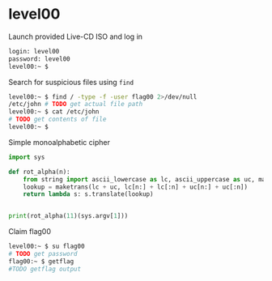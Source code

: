 # level00

Launch provided Live-CD ISO and log in
```bash
login: level00
password: level00
level00:~ $
```

Search for suspicious files using `find`
```bash
level00:~ $ find / -type -f -user flag00 2>/dev/null
/etc/john # TODO get actual file path
level00:~ $ cat /etc/john
# TODO get contents of file
level00:~ $
```

Simple monoalphabetic cipher
```python
import sys

def rot_alpha(n):
    from string import ascii_lowercase as lc, ascii_uppercase as uc, maketrans
    lookup = maketrans(lc + uc, lc[n:] + lc[:n] + uc[n:] + uc[:n])
    return lambda s: s.translate(lookup)


print(rot_alpha(11)(sys.argv[1]))
```

Claim flag00
```bash
level00:~ $ su flag00
# TODO get password
flag00:~ $ getflag
#TODO getflag output
```
